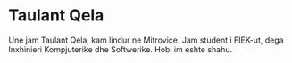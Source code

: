 # Taulant Qela
Une jam Taulant Qela, kam lindur ne Mitrovice.
Jam student i FIEK-ut, dega Inxhinieri Kompjuterike dhe Softwerike.
Hobi im eshte shahu.